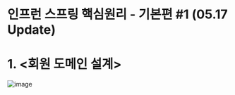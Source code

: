 # 인프런 스프링 핵심원리 - 기본편 #1 (05.17 Update)
# 1. <회원 도메인 설계>

![image](https://github.com/mkm101/core/assets/116955730/a900e5fc-e1b8-4ef7-a5c3-659632e4c63b)
